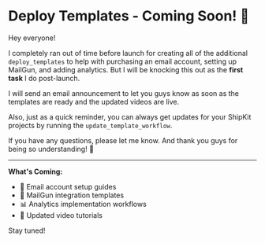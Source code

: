 # Deploy Templates - Coming Soon! 🚀

Hey everyone!

I completely ran out of time before launch for creating all of the additional `deploy_templates` to help with purchasing an email account, setting up MailGun, and adding analytics. But I will be knocking this out as the **first task** I do post-launch.

I will send an email announcement to let you guys know as soon as the templates are ready and the updated videos are live.

Also, just as a quick reminder, you can always get updates for your ShipKit projects by running the `update_template_workflow`.

If you have any questions, please let me know. And thank you guys for being so understanding! 🙏

---

**What's Coming:**

- 📧 Email account setup guides
- 📮 MailGun integration templates
- 📊 Analytics implementation workflows
- 🎥 Updated video tutorials

Stay tuned!

